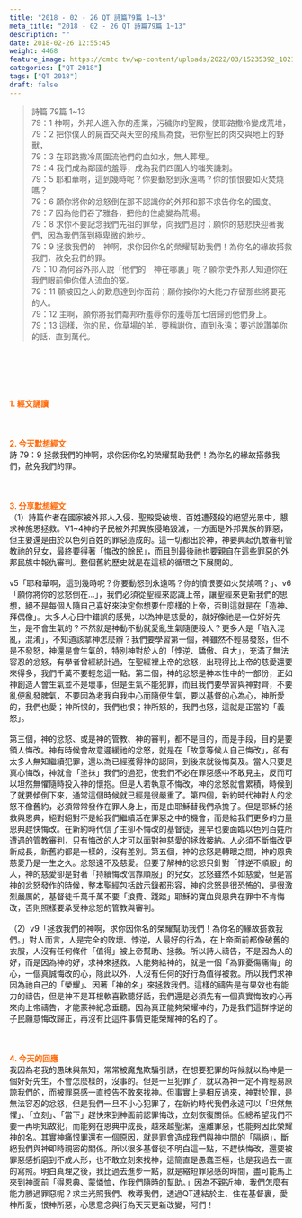 ```yaml
---
title: "2018 - 02 - 26 QT 詩篇79篇 1~13"
meta_title: "2018 - 02 - 26 QT 詩篇79篇 1~13"
description: ""
date: 2018-02-26 12:55:45
weight: 4468
feature_image: https://cmtc.tw/wp-content/uploads/2022/03/15235392_10211799862337740_180693556567566654_o-1.webp
categories: ["QT 2018"]
tags: ["QT 2018"]
draft: false
---
```


<blockquote>詩篇 79篇 1~13<br />
79：1 神啊，外邦人進入你的產業，污穢你的聖殿，使耶路撒冷變成荒堆，<br />
79：2 把你僕人的屍首交與天空的飛鳥為食，把你聖民的肉交與地上的野獸，<br />
79：3 在耶路撒冷周圍流他們的血如水，無人葬埋。<br />
79：4 我們成為鄰國的羞辱，成為我們四圍人的嗤笑譏刺。<br />
79：5 耶和華啊，這到幾時呢？你要動怒到永遠嗎？你的憤恨要如火焚燒嗎？<br />
79：6 願你將你的忿怒倒在那不認識你的外邦和那不求告你名的國度。<br />
79：7 因為他們吞了雅各，把他的住處變為荒場。<br />
79：8 求你不要記念我們先祖的罪孽，向我們追討；願你的慈悲快迎著我們，因為我們落到極卑微的地步。<br />
79：9 拯救我們的　神啊，求你因你名的榮耀幫助我們！為你名的緣故搭救我們，赦免我們的罪。<br />
79：10 為何容外邦人說「他們的　神在哪裏」呢？願你使外邦人知道你在我們眼前伸你僕人流血的冤。<br />
79：11 願被囚之人的歎息達到你面前；願你按你的大能力存留那些將要死的人。<br />
79：12 主啊，願你將我們鄰邦所羞辱你的羞辱加七倍歸到他們身上。<br />
79：13 這樣，你的民，你草場的羊，要稱謝你，直到永遠；要述說讚美你的話，直到萬代。</blockquote><br />
&nbsp;<br />
<br />
&nbsp;<br />
<br />
<span style="color: #ff6600;"><strong>1. </strong><strong>經文誦讀</strong></span><br />
<br />
<span style="color: #ff6600;"><strong> </strong></span><br />
<br />
<span style="color: #ff6600;"><strong>2. 今天默想</strong><strong>經文<br />
</strong></span>詩 79：9 拯救我們的神啊，求你因你名的榮耀幫助我們！為你名的緣故搭救我們，赦免我們的罪。<br />
<br />
&nbsp;<br />
<br />
<span style="color: #ff6600;"><strong>3. 分享默想經文<br />
</strong></span>（1）詩篇作者在國家被外邦人入侵、聖殿受破壞、百姓遭殘殺的絕望光景中，懇求神施恩拯救。V1~4神的子民被外邦異族侵略毀滅，一方面是外邦異族的罪惡，但主要還是由於以色列百姓的罪惡造成的。這一切都出於神，神要興起仇敵審判管教祂的兒女，最終要得著「悔改的餘民」，而且到最後祂也要親自在這些罪惡的外邦民族中報仇審判。整個舊約歷史就是在這樣的循環之下展開的。<br />
<br />
v5「耶和華啊，這到幾時呢？你要動怒到永遠嗎？你的憤恨要如火焚燒嗎？」、v6「願你將你的忿怒倒在…」，我們必須從聖經來認識上帝，讓聖經來更新我們的思想，絕不是每個人隨自己喜好來決定你想要什麼樣的上帝，否則這就是在「造神、拜偶像」。太多人心目中錯誤的感覺，以為神是慈愛的，就好像祂是一位好好先生，是不會生氣的？不然就是神動不動就愛亂生氣隨便殺人？更多人是「陷入混亂，混淆」，不知道該拿神怎麼辦？我們要學習第一個，神雖然不輕易發怒，但不是不發怒，神還是會生氣的，特別神對於人的「悖逆、驕傲、自大」，充滿了無法容忍的忿怒，有學者曾經統計過，在聖經裡上帝的忿怒，出現得比上帝的慈愛還要來得多，我們千萬不要輕忽這一點。第二個，神的忿怒是神本性中的一部份，正如神創造人會生氣並不是壞事，但是生氣不能犯罪，而且我們要學習與神對齊，不要亂便亂發脾氣，不要因為老我自我中心而隨便生氣，要以基督的心為心，神所愛的，我們也愛；神所恨的，我們也恨；神所怒的，我們也怒，這就是正當的「義怒」。<br />
<br />
第三個，神的忿怒、或是神的管教、神的審判，都不是目的，而是手段，目的是要領人悔改。神有時候會故意遲緩祂的忿怒，就是在「故意等候人自己悔改」，卻有太多人無知繼續犯罪，還以為已經獲得神的認同，到後來就後悔莫及。當人只要是真心悔改，神就會「塗抹」我們的過犯，使我們不必在罪惡感中不敢見主，反而可以坦然無懼隨時投入神的懷抱。但是人若執意不悔改，神的忿怒就會累積，時候到了就要傾倒下來，通常這個時候就已經是很嚴重了。第四個，新約時代神對人的忿怒不像舊約，必須常常發作在罪人身上，而是由耶穌替我們承擔了。但是耶穌的拯救與恩典，絕對絕對不是給我們繼續活在罪惡之中的機會，而是給我們更多的力量恩典趕快悔改。在新約時代信了主卻不悔改的基督徒，遲早也要面臨以色列百姓所遭遇的管教審判，只有悔改的人才可以面對神慈愛的拯救接納。人必須不斷悔改更新成長，新舊約都是一樣的，沒有差別。第五個，神的忿怒是轉眼之間，神的恩典慈愛乃是一生之久。忿怒遠不及慈愛。但要了解神的忿怒只針對「悖逆不順服」的人，神的慈愛卻是對著「持續悔改信靠順服」的兒女。忿怒雖然不如慈愛，但是當神的忿怒發作的時候，整本聖經包括啟示錄都形容，神的忿怒是很恐怖的，是很激烈嚴厲的，基督徒千萬千萬不要「浪費、踐踏」耶穌的寶血與恩典在罪中不肯悔改，否則照樣要承受神忿怒的管教與審判。<br />
<br />
（2）v9「拯救我們的神啊，求你因你名的榮耀幫助我們！為你名的緣故搭救我們。」對人而言，人是完全的敗壞、悖逆，人最好的行為，在上帝面前都像破舊的衣服，人沒有任何條件「值得」被上帝幫助、拯救。所以詩人禱告，不是因為人的好，而是因為神的好，求神來拯救。人能夠給神的，就是一個「為罪憂傷痛悔」的心，一個真誠悔改的心，除此以外，人沒有任何的好行為值得被救。所以我們求神因為祂自己的「榮耀」、因著「神的名」來拯救我們。這樣的禱告是有果效也有能力的禱告，但是神不是耳根軟喜歡聽好話，我們還是必須先有一個真實悔改的心再來向上帝禱告，才能蒙神紀念垂聽。因為真正能夠榮耀神的，乃是我們這群悖逆的子民願意悔改歸正，再沒有比這件事情更能榮耀神的名的了。<br />
<br />
&nbsp;<br />
<br />
<span style="color: #ff6600;"><strong>4. 今天的回應<br />
</strong></span>我因為老我的愚昧與無知，常常被魔鬼欺騙引誘，在想要犯罪的時候就以為神是一個好好先生，不會怎麼樣的，沒事的。但是一旦犯罪了，就以為神一定不肯輕易原諒我們的，而被罪惡感一直控告不敢來找神。但事實上是相反過來，神對於罪，是無法容忍的忿怒，但是我們一旦不小心犯罪了，在新約時代我們永遠可以「坦然無懼」、「立刻」、「當下」趕快來到神面前認罪悔改，立刻恢復關係。但總希望我們不要一再明知故犯，而能夠在恩典中成長，越來越聖潔，遠離罪惡，也能夠因此榮耀神的名。其實神痛恨罪還有一個原因，就是罪會造成我們與神中間的「隔絕」，斷絕我們與神即時親密的關係。所以很多基督徒不明白這一點，不趕快悔改，還要被罪惡感折磨到不成人形，也不敢立刻來找神，這簡直是愚蠢至極，也是我過去一直的寫照。明白真理之後，我比過去進步一點，就是縮短罪惡感的時間，盡可能馬上來到神面前「得恩典、蒙憐恤，作我們隨時的幫助。」因為不親近神，我們怎麼有能力勝過罪惡呢？求主光照我們、教導我們，透過QT連結於主、住在基督裏，愛神所愛，恨神所惡，心思意念與行為天天更新改變，阿們！<br />
<br />
&nbsp;<br />
<br />
&nbsp;
        